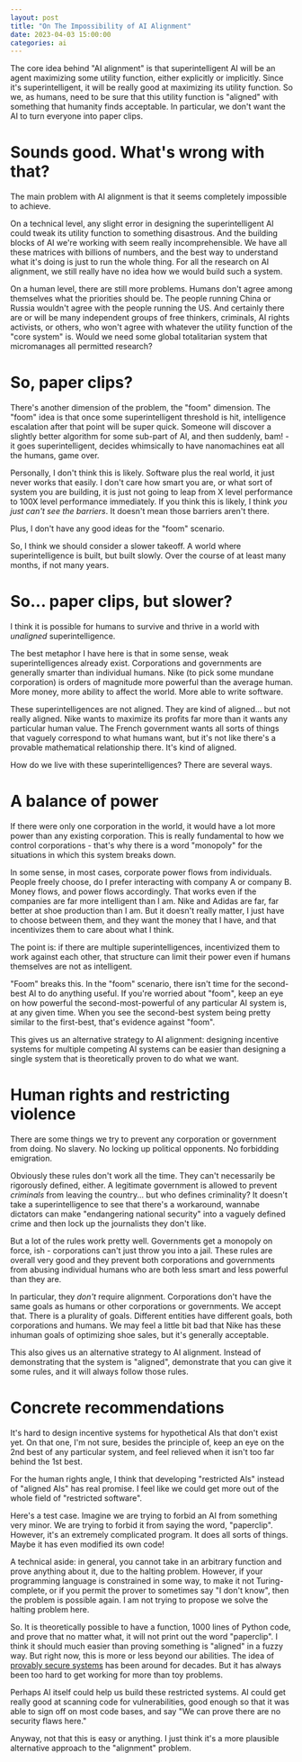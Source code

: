 ```yaml
---
layout: post
title: "On The Impossibility of AI Alignment"
date: 2023-04-03 15:00:00
categories: ai
---
```


The core idea behind "AI alignment" is that superintelligent AI will
be an agent maximizing some utility function, either explicitly or
implicitly. Since it's superintelligent, it will be really good at
maximizing its utility function. So we, as humans, need to be sure
that this utility function is "aligned" with something that humanity
finds acceptable. In particular, we don't want the AI to turn everyone
into paper clips.

# Sounds good. What's wrong with that?

The main problem with AI alignment is that it seems completely
impossible to achieve.

On a technical level, any slight error in designing
the superintelligent AI could tweak its utility function to something
disastrous. And the building blocks of AI we're working with seem
really incomprehensible. We have all these matrices with billions of
numbers, and the best way to understand what it's doing is just to run
the whole thing. For all the research on AI alignment, we still really
have no idea how we would build such a system.

On a human level, there are still more problems. Humans don't agree
among themselves what the priorities should be. The people running
China or Russia wouldn't agree with the people running the US. And
certainly there are or will be many independent groups of free thinkers,
criminals, AI rights activists, or others, who won't agree with
whatever the utility function of the "core system" is. Would we need
some global totalitarian system that micromanages all permitted
research?

# So, paper clips?

There's another dimension of the problem, the "foom" dimension. The
"foom" idea is that once some superintelligent threshold is hit,
intelligence escalation after that point will be super quick. Someone
will discover a slightly better algorithm for some sub-part of AI, and
then suddenly, bam! - it goes superintelligent, decides whimsically to
have nanomachines eat all the humans, game over.

Personally, I don't think this is likely. Software plus the real
world, it just never works that easily. I don't care how smart you
are, or what sort of system you are building, it is just not going to
leap from X level performance to 100X level performance
immediately. If you think this is likely, I think *you just
can't see the barriers*. It doesn't mean those barriers aren't there.

Plus, I don't have any good ideas for the "foom" scenario.

So, I think we should consider a slower takeoff. A world where
superintelligence is built, but built slowly. Over the course of at
least many months, if not many years.

# So... paper clips, but slower?

I think it is possible for humans to survive and thrive in a world
with *unaligned* superintelligence.

The best metaphor I have here is that in some sense, weak
superintelligences already exist. Corporations and governments are
generally smarter than individual humans. Nike (to pick some mundane
corporation) is orders of magnitude more powerful than the average
human. More money, more ability to affect the world. More able to
write software.

These superintelligences are not aligned. They are kind of
aligned... but not really aligned. Nike wants to maximize its profits
far more than it wants any particular human value. The French
government wants all sorts of things that vaguely correspond to what
humans want, but it's not like there's a provable mathematical
relationship there. It's kind of aligned.

How do we live with these superintelligences? There are several ways.

# A balance of power

If there were only one corporation in the world, it would have a lot
more power than any existing corporation. This is really fundamental
to how we control corporations - that's why there is a word "monopoly"
for the situations in which this system breaks down.

In some sense, in most cases, corporate power flows from
individuals. People freely choose, do I prefer interacting with
company A or company B. Money flows, and power flows accordingly. That
works even if the companies are far more intelligent than I am. Nike
and Adidas are far, far better at shoe production than I am. But it
doesn't really matter, I just have to choose between them, and they
want the money that I have, and that incentivizes them to care about
what I think.

The point is: if there are multiple superintelligences, incentivized
them to work against each other, that structure can limit their power
even if humans themselves are not as intelligent.

"Foom" breaks this. In the "foom" scenario, there isn't time for the
second-best AI to do anything useful. If you're worried about "foom",
keep an eye on how powerful the second-most-powerful of any particular
AI system is, at any given time. When you see the second-best system
being pretty similar to the first-best, that's evidence against
"foom".

This gives us an alternative strategy to AI alignment: designing
incentive systems for multiple competing AI systems can be easier than
designing a single system that is theoretically proven to do what we
want.

# Human rights and restricting violence

There are some things we try to prevent any corporation or government
from doing. No slavery. No locking up political opponents. No
forbidding emigration.

Obviously these rules don't work all the time. They can't necessarily
be rigorously defined, either. A legitimate government is allowed to
prevent *criminals* from leaving the country... but who defines
criminality? It doesn't take a superintelligence to see that there's a
workaround, wannabe dictators can make "endangering national security"
into a vaguely defined crime and then lock up the journalists they
don't like.

But a lot of the rules work pretty well. Governments get a monopoly on
force, ish - corporations can't just throw you into a jail. These
rules are overall very good and they prevent both corporations and
governments from abusing individual humans who are both less smart and
less powerful than they are.

In particular, they *don't* require alignment. Corporations don't have
the same goals as humans or other corporations or governments. We
accept that. There is a plurality of goals. Different entities have
different goals, both corporations and humans. We may feel a little bit
bad that Nike has these inhuman goals of optimizing shoe sales, but it's
generally acceptable.

This also gives us an alternative strategy to AI alignment. Instead of
demonstrating that the system is "aligned", demonstrate that you can
give it some rules, and it will always follow those rules.

# Concrete recommendations

It's hard to design incentive systems for hypothetical AIs that don't
exist yet. On that one, I'm not sure, besides the principle of, keep
an eye on the 2nd best of any particular system, and feel relieved
when it isn't too far behind the 1st best.

For the human rights angle, I think that developing "restricted AIs"
instead of "aligned AIs" has real promise. I feel like we could get
more out of the whole field of "restricted software".

Here's a test case. Imagine we are trying to forbid an AI from
something very minor. We are trying to forbid it from saying
the word, "paperclip". However, it's an extremely complicated
program. It does all sorts of things. Maybe it has even modified its
own code!

A technical aside: in general, you cannot take in an arbitrary function and prove
anything about it, due to the halting problem. However, if your
programming language is constrained in some way, to make it not
Turing-complete, or if you permit the prover to sometimes say "I don't
know", then the problem is possible again. I am not trying to propose
we solve the halting problem here.

So. It is theoretically possible to have a function, 1000 lines of
Python code, and prove that no matter what, it will not print out the
word "paperclip". I think it should much easier than proving something is
"aligned" in a fuzzy way. But right now, this is more or less beyond our
abilities. The idea of [provably secure
systems](https://securityboulevard.com/2019/03/provably-secure-operating-systems/)
has been around for decades. But it has always been too hard to get
working for more than toy problems.

Perhaps AI itself could help us build these restricted systems. AI
could get really good at scanning code for vulnerabilities, good
enough so that it was able to sign off on most code bases, and say "We
can prove there are no security flaws here."

Anyway, not that this is easy or anything. I just think it's a more
plausible alternative approach to the "alignment" problem.
